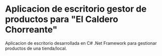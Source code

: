 # Aplicacion de escritorio gestor de productos para "El Caldero Chorreante"
Aplicacion de escritorio desarrollada en C# .Net Framework para gestionar productos de una tienda/local.
